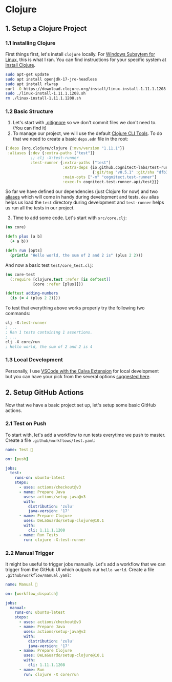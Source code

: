# Clojure

## 1. Setup a Clojure Project

### 1.1 Installing Clojure

First things first, let's install `clojure` locally. For [Windows Subsytem for Linux](https://learn.microsoft.com/en-us/windows/wsl/install), this is what I ran. You can find instructions for your specific system at [Install Clojure](https://clojure.org/guides/install_clojure).

```sh
sudo apt-get update
sudo apt install openjdk-17-jre-headless
sudo apt install rlwrap
curl -O https://download.clojure.org/install/linux-install-1.11.1.1208.sh && chmod +x linux-install-1.11.1.1208.sh
sudo ./linux-install-1.11.1.1208.sh
rm ./linux-install-1.11.1.1208.sh
```

### 1.2 Basic Structure

1. Let's start with [.gitignore](./.gitignore) so we don't commit files we don't need to. (You can find it)
2. To manage our project, we will use the default [Clojure CLI Tools](https://clojure.org/guides/deps_and_cli). To do that we need to create a basic `deps.edn` file in the root:

```clj
{:deps {org.clojure/clojure {:mvn/version "1.11.1"}}
 :aliases {:dev {:extra-paths ["test"]}
           ;; clj -X:test-runner
           :test-runner {:extra-paths ["test"]
                         :extra-deps {io.github.cognitect-labs/test-runner
                                      {:git/tag "v0.5.1" :git/sha "dfb30dd"}}
                         :main-opts ["-m" "cognitect.test-runner"]
                         :exec-fn cognitect.test-runner.api/test}}}
```

So far we have defined our dependencies (just Clojure for now) and two [aliases](https://practical.li/blog-staging/posts/clojure-cli-tools-understanding-aliases) which will come in handy during development and tests. `dev` alias helps us load the `test` directory during development and `test-runner` helps us run all the tests in our project.

3. Time to add some code. Let's start with `src/core.clj`:
```clj
(ns core)

(defn plus [a b]
  (+ a b))

(defn run [opts]
  (println "Hello world, the sum of 2 and 2 is" (plus 2 2)))
```

And now a basic test `test/core_test.clj`:
```clj
(ns core-test
  (:require [clojure.test :refer [is deftest]]
            [core :refer [plus]]))

(deftest adding-numbers
  (is (= 4 (plus 2 2))))
```

To test that everything above works properly try the following two commands:
```clj
clj -X:test-runner
; ...
; Ran 1 tests containing 1 assertions.
; ...
clj -X core/run
; Hello world, the sum of 2 and 2 is 4
```

### 1.3 Local Development

Personally, I use [VSCode with the Calva Extension](https://clojure.org/guides/editors#_vs_code_rapidly_evolving_beginner_friendly) for local development but you can have your pick from the several options [suggested here](https://clojure.org/guides/editors).


## 2. Setup GitHub Actions

Now that we have a basic project set up, let's setup some basic GitHub actions.

### 2.1 Test on Push

To start with, let's add a workflow to run tests everytime we push to master. Create a file `.github/workflows/test.yaml`:
```yaml
name: Test 🧪

on: [push]

jobs:
  test:
    runs-on: ubuntu-latest
    steps:
      - uses: actions/checkout@v3
      - name: Prepare Java
        uses: actions/setup-java@v3
        with:
          distribution: 'zulu'
          java-version: '17'
      - name: Prepare Clojure
        uses: DeLaGuardo/setup-clojure@10.1
        with:
          cli: 1.11.1.1208
      - name: Run Tests
        run: clojure -X:test-runner
```

### 2.2 Manual Trigger

It might be useful to trigger jobs manually. Let's add a workflow that we can trigger from the GitHub UI which outputs our `hello world`. Create a file `.github/workflow/manual.yaml`:
```yaml
name: Manual 🏃

on: [workflow_dispatch]

jobs:
  manual:
    runs-on: ubuntu-latest
    steps:
      - uses: actions/checkout@v3
      - name: Prepare Java
        uses: actions/setup-java@v3
        with:
          distribution: 'zulu'
          java-version: '17'
      - name: Prepare Clojure
        uses: DeLaGuardo/setup-clojure@10.1
        with:
          cli: 1.11.1.1208
      - name: Run
        run: clojure -X core/run
```